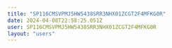 ```yaml
---
title: "SP116CMSVPMJ5HW5438SRR3NHX01ZCGT2F4MFKG0R"
date: 2024-04-08T22:58:25.051Z
user: SP116CMSVPMJ5HW5438SRR3NHX01ZCGT2F4MFKG0R
layout: "users"
---
```

    